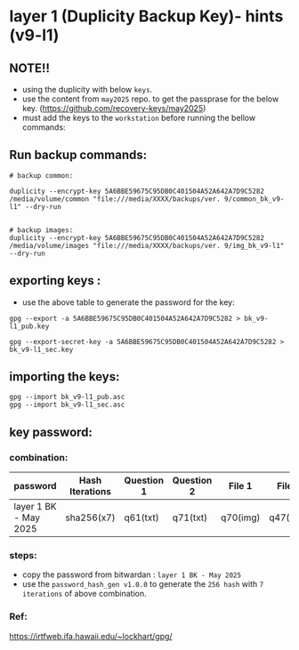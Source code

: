 # layer 1 (Duplicity Backup Key)- hints (v9-l1)

##  NOTE!!
- using the duplicity with below `keys`. 
- use the content from `may2025` repo. to get the passprase for the below key. (https://github.com/recovery-keys/may2025)
- must add the keys to the `workstation` before running the bellow commands:


## Run backup commands:

```
# backup common:

duplicity --encrypt-key 5A6BBE59675C95DB0C401504A52A642A7D9C5282 /media/volume/common "file:///media/XXXX/backups/ver. 9/common_bk_v9-l1" --dry-run


# backup images:
duplicity --encrypt-key 5A6BBE59675C95DB0C401504A52A642A7D9C5282 /media/volume/images "file:///media/XXXX/backups/ver. 9/img_bk_v9-l1" --dry-run

```

## exporting keys : 
- use the above table to generate the password for the key:

```
gpg --export -a 5A6BBE59675C95DB0C401504A52A642A7D9C5282 > bk_v9-l1_pub.key

gpg --export-secret-key -a 5A6BBE59675C95DB0C401504A52A642A7D9C5282 > bk_v9-l1_sec.key

```

## importing the keys:
```
gpg --import bk_v9-l1_pub.asc
gpg --import bk_v9-l1_sec.asc
```

## key password:

### combination:
password | Hash Iterations | Question 1 | Question 2 | File 1 | File 2 |
--- | --- | --- | --- |--- |--- |
layer 1 BK - May 2025 | sha256(x7) | q61(txt)  | q71(txt) | q70(img) | q47(img) |


### steps: 
- copy the password from bitwardan : `layer 1 BK - May 2025`
- use the `password_hash_gen v1.0.0` to generate the `256 hash` with `7 iterations` of above combination.


### Ref:
https://irtfweb.ifa.hawaii.edu/~lockhart/gpg/
